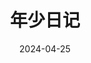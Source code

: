 ---
title: '年少日记'
date: '2024-04-25'
price: '30.0'
theaters: ['保利万和CFR国际影城·钱江世纪城店']
seat: ['7-4']
remark: ['粤语', '2D']
---